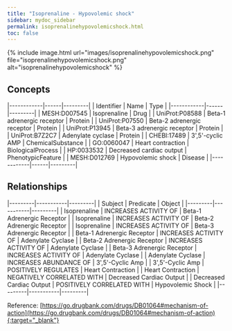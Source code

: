 ```yaml
---
title: "Isoprenaline - Hypovolemic shock"
sidebar: mydoc_sidebar
permalink: isoprenalinehypovolemicshock.html
toc: false 
---
```


{% include image.html url="images/isoprenalinehypovolemicshock.png" file="isoprenalinehypovolemicshock.png" alt="isoprenalinehypovolemicshock" %}

## Concepts

|------------|------|---------|
| Identifier | Name | Type    |
|------------|------|---------|
| MESH:D007545 | Isoprenaline | Drug |
| UniProt:P08588 | Beta-1 adrenergic receptor | Protein |
| UniProt:P07550 | Beta-2 adrenergic receptor | Protein |
| UniProt:P13945 | Beta-3 adrenergic receptor | Protein |
| UniProt:B7Z2C7 | Adenylate cyclase | Protein |
| CHEBI:17489 | 3',5'-cyclic AMP | ChemicalSubstance |
| GO:0060047 | Heart contraction | BiologicalProcess |
| HP:0033532 | Decreased cardiac output | PhenotypicFeature |
| MESH:D012769 | Hypovolemic shock | Disease |
|------------|------|---------|

## Relationships

|---------|-----------|---------|
| Subject | Predicate | Object  |
|---------|-----------|---------|
| Isoprenaline | INCREASES ACTIVITY OF | Beta-1 Adrenergic Receptor |
| Isoprenaline | INCREASES ACTIVITY OF | Beta-2 Adrenergic Receptor |
| Isoprenaline | INCREASES ACTIVITY OF | Beta-3 Adrenergic Receptor |
| Beta-1 Adrenergic Receptor | INCREASES ACTIVITY OF | Adenylate Cyclase |
| Beta-2 Adrenergic Receptor | INCREASES ACTIVITY OF | Adenylate Cyclase |
| Beta-3 Adrenergic Receptor | INCREASES ACTIVITY OF | Adenylate Cyclase |
| Adenylate Cyclase | INCREASES ABUNDANCE OF | 3',5'-Cyclic Amp |
| 3',5'-Cyclic Amp | POSITIVELY REGULATES | Heart Contraction |
| Heart Contraction | NEGATIVELY CORRELATED WITH | Decreased Cardiac Output |
| Decreased Cardiac Output | POSITIVELY CORRELATED WITH | Hypovolemic Shock |
|---------|-----------|---------|

Reference: [https://go.drugbank.com/drugs/DB01064#mechanism-of-action](https://go.drugbank.com/drugs/DB01064#mechanism-of-action){:target="_blank"}